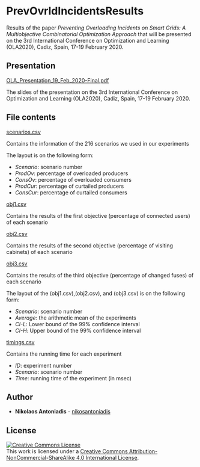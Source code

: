 # PrevOvrldIncidentsResults
Results of the paper *Preventing Overloading Incidents on Smart Grids: A Multiobjective Combinatorial Optimization Approach* that will be presented on the 3rd International Conference on Optimization and Learning (OLA2020), Cadiz, Spain, 17-19 February 2020. 

## Presentation

[OLA_Presentation_19_Feb_2020-Final.pdf](OLA_Presentation_19_Feb_2020-Final.pdf)

The slides of the presentation on the 3rd International Conference on Optimization and Learning (OLA2020), Cadiz, Spain, 17-19 February 2020.

## File contents

[scenarios.csv](scenarios.csv)

Contains the information of the 216 scenarios we used in our experiments

The layout is on the following form:
* *Scenario*: scenario number
* *ProdOv*: percentage of overloaded producers 
* *ConsOv*: percentage of overloaded consumers 
* *ProdCur*: percentage of curtailed producers
* *ConsCur*: percentage of curtailed consumers

[obj1.csv](obj1.csv)

Contains the results of the first objective (percentage of connected users) of each scenario

[obj2.csv](obj2.csv)

Contains the results of the second objective (percentage of visiting cabinets) of each scenario

[obj3.csv](obj3.csv)

Contains the results of the third objective (percentage of changed fuses) of each scenario

The layout of the (obj1.csv),(obj2.csv), and (obj3.csv) is on the following form:

* *Scenario*: scenario number
* *Average*: the arithmetic mean of the experiments 
* *CI-L*: Lower bound of the 99% confidence interval 
* *CI-H*: Upper bound of the 99% confidence interval

[timings.csv](timings.csv)

Contains the running time for each experiment

* *ID*: experiment number
* *Scenario*: scenario number
* *Time*: running time of the experiment (in msec) 


## Author

* **Nikolaos Antoniadis** - [nikosantoniadis](https://github.com/nikosantoniadis) 

## License

[![Creative Commons License](https://i.creativecommons.org/l/by-nc-sa/4.0/88x31.png)](http://creativecommons.org/licenses/by-nc-sa/4.0/)  
This work is licensed under a [Creative Commons Attribution-NonCommercial-ShareAlike 4.0 International License](http://creativecommons.org/licenses/by-nc-sa/4.0/).



